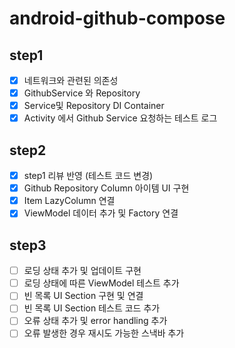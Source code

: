 # android-github-compose

## step1

- [x] 네트워크와 관련된 의존성
- [x] GithubService 와 Repository
- [x] Service및 Repository DI Container
- [x] Activity 에서 Github Service 요청하는 테스트 로그

## step2

- [x] step1 리뷰 반영 (테스트 코드 변경)
- [x] Github Repository Column 아이템 UI 구현
- [x] Item LazyColumn 연결
- [x] ViewModel 데이터 추가 및 Factory 연결

## step3

- [ ] 로딩 상태 추가 및 업데이트 구현
- [ ] 로딩 상태에 따른 ViewModel 테스트 추가
- [ ] 빈 목록 UI Section 구현 및 연결
- [ ] 빈 목록 UI Section 테스트 코드 추가
- [ ] 오류 상태 추가 및 error handling 추가
- [ ] 오류 발생한 경우 재시도 가능한 스낵바 추가
